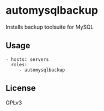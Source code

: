 automysqlbackup
=========================

Installs backup toolsuite for MySQL


Usage
-------------------------

    - hosts: servers
      roles:
         - automysqlbackup


License
-------------------------

GPLv3
